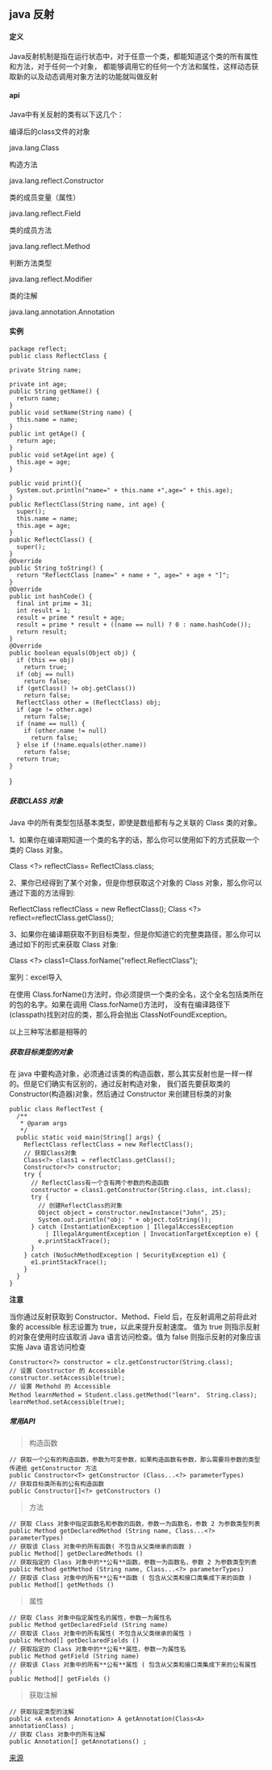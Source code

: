 

## java 反射

#### 定义 

Java反射机制是指在运行状态中，对于任意一个类，都能知道这个类的所有属性和方法，对于任何一个对象，
都能够调用它的任何一个方法和属性，这样动态获取新的以及动态调用对象方法的功能就叫做反射

#### api

Java中有关反射的类有以下这几个：

编译后的class文件的对象

  java.lang.Class

构造方法

  java.lang.reflect.Constructor

类的成员变量（属性）

  java.lang.reflect.Field

类的成员方法

  java.lang.reflect.Method

判断方法类型

  java.lang.reflect.Modifier

类的注解

  java.lang.annotation.Annotation
  
  
#### 实例

    package reflect;
    public class ReflectClass {

    private String name;

    private int age;
    public String getName() {
      return name;
    }
    public void setName(String name) {
      this.name = name;
    }
    public int getAge() {
      return age;
    }
    public void setAge(int age) {
      this.age = age;
    }

    public void print(){
      System.out.println("name=" + this.name +",age=" + this.age);
    }
    public ReflectClass(String name, int age) {
      super();
      this.name = name;
      this.age = age;
    }
    public ReflectClass() {
      super();
    }
    @Override
    public String toString() {
      return "ReflectClass [name=" + name + ", age=" + age + "]";
    }
    @Override
    public int hashCode() {
      final int prime = 31;
      int result = 1;
      result = prime * result + age;
      result = prime * result + ((name == null) ? 0 : name.hashCode());
      return result;
    }
    @Override
    public boolean equals(Object obj) {
      if (this == obj)
        return true;
      if (obj == null)
        return false;
      if (getClass() != obj.getClass())
        return false;
      ReflectClass other = (ReflectClass) obj;
      if (age != other.age)
        return false;
      if (name == null) {
        if (other.name != null)
          return false;
      } else if (!name.equals(other.name))
        return false;
      return true;
    }
  }
  
  
##### 获取CLASS 对象

Java 中的所有类型包括基本类型，即使是数组都有与之关联的 Class 类的对象。

1、如果你在编译期知道一个类的名字的话，那么你可以使用如下的方式获取一个类的 Class 对象。

  Class <?>  reflectClass= ReflectClass.class;
  
2、果你已经得到了某个对象，但是你想获取这个对象的 Class 对象，那么你可以通过下面的方法得到:

  ReflectClass reflectClass = new ReflectClass();
  Class <?> reflect=reflectClass.getClass();
  
3、如果你在编译期获取不到目标类型，但是你知道它的完整类路径，那么你可以通过如下的形式来获取 Class 对象:

  Class <?> class1=Class.forName("reflect.ReflectClass");
  
  案列：excel导入
  
在使用 Class.forName()方法时，你必须提供一个类的全名，这个全名包括类所在的包的名字。如果在调用 Class.forName()方法时，
没有在编译路径下(classpath)找到对应的类，那么将会抛出 ClassNotFoundException。

以上三种写法都是相等的

  
##### 获取目标类型的对象

在 java 中要构造对象，必须通过该类的构造函数，那么其实反射也是一样一样的。但是它们确实有区别的，通过反射构造对象，
我们首先要获取类的 Constructor(构造器)对象，然后通过 Constructor 来创建目标类的对象

    public class ReflectTest {
      /**
       * @param args
       */
      public static void main(String[] args) {
        ReflectClass reflectClass = new ReflectClass();
        // 获取Class对象
        Class<?> class1 = reflectClass.getClass();
        Constructor<?> constructor;
        try {
          // ReflectClass有一个含有两个参数的构造函数
          constructor = class1.getConstructor(String.class, int.class);
          try {
            // 创建ReflectClass的对象
            Object object = constructor.newInstance("John", 25);
            System.out.println("obj: " + object.toString());
          } catch (InstantiationException | IllegalAccessException
              | IllegalArgumentException | InvocationTargetException e) {
            e.printStackTrace();
          }
        } catch (NoSuchMethodException | SecurityException e1) {
          e1.printStackTrace();
        }
      }
    }
  
  
**注意**
 
当你通过反射获取到 Constructor、Method、Field 后，在反射调用之前将此对象的 accessible 标志设置为 true，以此来提升反射速度。
值为 true 则指示反射的对象在使用时应该取消 Java 语言访问检查。值为 false 则指示反射的对象应该实施 Java 语言访问检查
  
    Constructor<?> constructor = clz.getConstructor(String.class);
    // 设置 Constructor 的 Accessible
    constructor.setAccessible(true);
    // 设置 Methohd 的 Accessible
    Method learnMethod = Student.class.getMethod("learn"， String.class);
    learnMethod.setAccessible(true);
  
  
 ##### 常用API
 
> 构造函数
 
    // 获取一个公有的构造函数，参数为可变参数，如果构造函数有参数，那么需要将参数的类型传递给 getConstructor 方法
    public Constructor<T> getConstructor (Class...<?> parameterTypes)
    // 获取目标类所有的公有构造函数
    public Constructor[]<?> getConstructors ()
 
> 方法
 
    // 获取 Class 对象中指定函数名和参数的函数，参数一为函数名，参数 2 为参数类型列表
    public Method getDeclaredMethod (String name, Class...<?> parameterTypes)
    // 获取该 Class 对象中的所有函数( 不包含从父类继承的函数 )
    public Method[] getDeclaredMethods ()
    // 获取指定的 Class 对象中的**公有**函数，参数一为函数名，参数 2 为参数类型列表
    public Method getMethod (String name, Class...<?> parameterTypes)
    // 获取该 Class 对象中的所有**公有**函数 ( 包含从父类和接口类集成下来的函数 )
    public Method[] getMethods ()
 
> 属性
 
    // 获取 Class 对象中指定属性名的属性，参数一为属性名
    public Method getDeclaredField (String name)
    // 获取该 Class 对象中的所有属性( 不包含从父类继承的属性 )
    public Method[] getDeclaredFields ()
    // 获取指定的 Class 对象中的**公有**属性，参数一为属性名
    public Method getField (String name)
    // 获取该 Class 对象中的所有**公有**属性 ( 包含从父类和接口类集成下来的公有属性 )
    public Method[] getFields ()
  
> 获取注解
  
    // 获取指定类型的注解
    public <A extends Annotation> A getAnnotation(Class<A> annotationClass) ;
    // 获取 Class 对象中的所有注解
    public Annotation[] getAnnotations() ;
 
 
  [来源](http://crazyandcoder.tech/2016/09/14/java%20%E5%8F%8D%E5%B0%84%E5%AD%A6%E4%B9%A0%E6%80%BB%E7%BB%93/)
  

